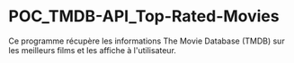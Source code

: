 # POC_TMDB-API_Top-Rated-Movies
Ce programme récupère les informations The Movie Database (TMDB) sur les meilleurs films et les affiche à l'utilisateur.
